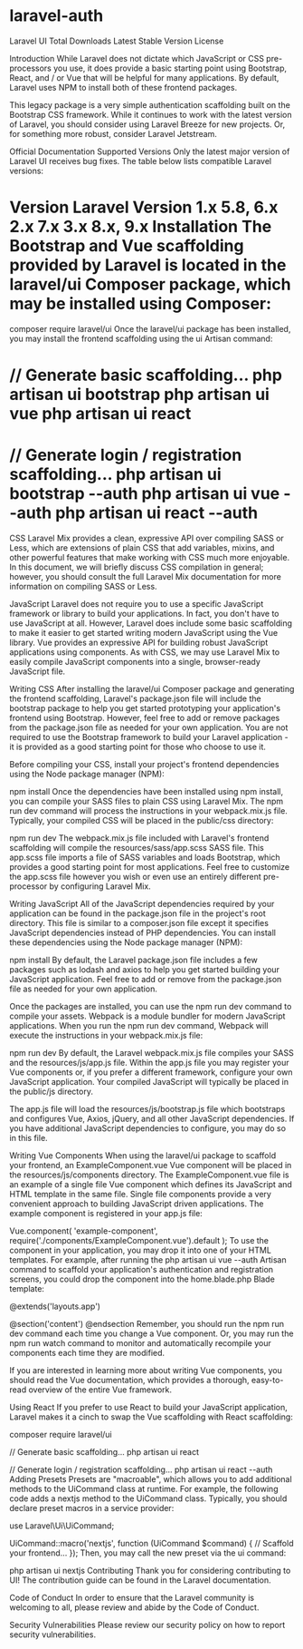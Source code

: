 # laravel-auth
Laravel UI
Total Downloads Latest Stable Version License

Introduction
While Laravel does not dictate which JavaScript or CSS pre-processors you use, it does provide a basic starting point using Bootstrap, React, and / or Vue that will be helpful for many applications. By default, Laravel uses NPM to install both of these frontend packages.

This legacy package is a very simple authentication scaffolding built on the Bootstrap CSS framework. While it continues to work with the latest version of Laravel, you should consider using Laravel Breeze for new projects. Or, for something more robust, consider Laravel Jetstream.

Official Documentation
Supported Versions
Only the latest major version of Laravel UI receives bug fixes. The table below lists compatible Laravel versions:

Version	Laravel Version
1.x	5.8, 6.x
2.x	7.x
3.x	8.x, 9.x
Installation
The Bootstrap and Vue scaffolding provided by Laravel is located in the laravel/ui Composer package, which may be installed using Composer:
============================================
composer require laravel/ui
Once the laravel/ui package has been installed, you may install the frontend scaffolding using the ui Artisan command:

// Generate basic scaffolding...
php artisan ui bootstrap
php artisan ui vue
php artisan ui react
==============================

// Generate login / registration scaffolding...
php artisan ui bootstrap --auth
php artisan ui vue --auth
php artisan ui react --auth
=========================================

CSS
Laravel Mix provides a clean, expressive API over compiling SASS or Less, which are extensions of plain CSS that add variables, mixins, and other powerful features that make working with CSS much more enjoyable. In this document, we will briefly discuss CSS compilation in general; however, you should consult the full Laravel Mix documentation for more information on compiling SASS or Less.

JavaScript
Laravel does not require you to use a specific JavaScript framework or library to build your applications. In fact, you don't have to use JavaScript at all. However, Laravel does include some basic scaffolding to make it easier to get started writing modern JavaScript using the Vue library. Vue provides an expressive API for building robust JavaScript applications using components. As with CSS, we may use Laravel Mix to easily compile JavaScript components into a single, browser-ready JavaScript file.

Writing CSS
After installing the laravel/ui Composer package and generating the frontend scaffolding, Laravel's package.json file will include the bootstrap package to help you get started prototyping your application's frontend using Bootstrap. However, feel free to add or remove packages from the package.json file as needed for your own application. You are not required to use the Bootstrap framework to build your Laravel application - it is provided as a good starting point for those who choose to use it.

Before compiling your CSS, install your project's frontend dependencies using the Node package manager (NPM):

npm install
Once the dependencies have been installed using npm install, you can compile your SASS files to plain CSS using Laravel Mix. The npm run dev command will process the instructions in your webpack.mix.js file. Typically, your compiled CSS will be placed in the public/css directory:

npm run dev
The webpack.mix.js file included with Laravel's frontend scaffolding will compile the resources/sass/app.scss SASS file. This app.scss file imports a file of SASS variables and loads Bootstrap, which provides a good starting point for most applications. Feel free to customize the app.scss file however you wish or even use an entirely different pre-processor by configuring Laravel Mix.

Writing JavaScript
All of the JavaScript dependencies required by your application can be found in the package.json file in the project's root directory. This file is similar to a composer.json file except it specifies JavaScript dependencies instead of PHP dependencies. You can install these dependencies using the Node package manager (NPM):

npm install
By default, the Laravel package.json file includes a few packages such as lodash and axios to help you get started building your JavaScript application. Feel free to add or remove from the package.json file as needed for your own application.

Once the packages are installed, you can use the npm run dev command to compile your assets. Webpack is a module bundler for modern JavaScript applications. When you run the npm run dev command, Webpack will execute the instructions in your webpack.mix.js file:

npm run dev
By default, the Laravel webpack.mix.js file compiles your SASS and the resources/js/app.js file. Within the app.js file you may register your Vue components or, if you prefer a different framework, configure your own JavaScript application. Your compiled JavaScript will typically be placed in the public/js directory.

The app.js file will load the resources/js/bootstrap.js file which bootstraps and configures Vue, Axios, jQuery, and all other JavaScript dependencies. If you have additional JavaScript dependencies to configure, you may do so in this file.

Writing Vue Components
When using the laravel/ui package to scaffold your frontend, an ExampleComponent.vue Vue component will be placed in the resources/js/components directory. The ExampleComponent.vue file is an example of a single file Vue component which defines its JavaScript and HTML template in the same file. Single file components provide a very convenient approach to building JavaScript driven applications. The example component is registered in your app.js file:

Vue.component(
    'example-component',
    require('./components/ExampleComponent.vue').default
);
To use the component in your application, you may drop it into one of your HTML templates. For example, after running the php artisan ui vue --auth Artisan command to scaffold your application's authentication and registration screens, you could drop the component into the home.blade.php Blade template:

@extends('layouts.app')

@section('content')
    <example-component></example-component>
@endsection
Remember, you should run the npm run dev command each time you change a Vue component. Or, you may run the npm run watch command to monitor and automatically recompile your components each time they are modified.

If you are interested in learning more about writing Vue components, you should read the Vue documentation, which provides a thorough, easy-to-read overview of the entire Vue framework.

Using React
If you prefer to use React to build your JavaScript application, Laravel makes it a cinch to swap the Vue scaffolding with React scaffolding:

composer require laravel/ui

// Generate basic scaffolding...
php artisan ui react

// Generate login / registration scaffolding...
php artisan ui react --auth
Adding Presets
Presets are "macroable", which allows you to add additional methods to the UiCommand class at runtime. For example, the following code adds a nextjs method to the UiCommand class. Typically, you should declare preset macros in a service provider:

use Laravel\Ui\UiCommand;

UiCommand::macro('nextjs', function (UiCommand $command) {
    // Scaffold your frontend...
});
Then, you may call the new preset via the ui command:

php artisan ui nextjs
Contributing
Thank you for considering contributing to UI! The contribution guide can be found in the Laravel documentation.

Code of Conduct
In order to ensure that the Laravel community is welcoming to all, please review and abide by the Code of Conduct.

Security Vulnerabilities
Please review our security policy on how to report security vulnerabilities.
